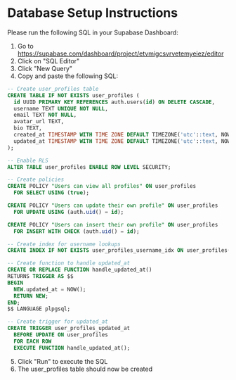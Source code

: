 # Database Setup Instructions

Please run the following SQL in your Supabase Dashboard:

1. Go to https://supabase.com/dashboard/project/etvmigcsvrvetemyeiez/editor
2. Click on "SQL Editor"
3. Click "New Query"
4. Copy and paste the following SQL:

```sql
-- Create user_profiles table
CREATE TABLE IF NOT EXISTS user_profiles (
  id UUID PRIMARY KEY REFERENCES auth.users(id) ON DELETE CASCADE,
  username TEXT UNIQUE NOT NULL,
  email TEXT NOT NULL,
  avatar_url TEXT,
  bio TEXT,
  created_at TIMESTAMP WITH TIME ZONE DEFAULT TIMEZONE('utc'::text, NOW()),
  updated_at TIMESTAMP WITH TIME ZONE DEFAULT TIMEZONE('utc'::text, NOW())
);

-- Enable RLS
ALTER TABLE user_profiles ENABLE ROW LEVEL SECURITY;

-- Create policies
CREATE POLICY "Users can view all profiles" ON user_profiles
  FOR SELECT USING (true);

CREATE POLICY "Users can update their own profile" ON user_profiles
  FOR UPDATE USING (auth.uid() = id);

CREATE POLICY "Users can insert their own profile" ON user_profiles
  FOR INSERT WITH CHECK (auth.uid() = id);

-- Create index for username lookups
CREATE INDEX IF NOT EXISTS user_profiles_username_idx ON user_profiles(username);

-- Create function to handle updated_at
CREATE OR REPLACE FUNCTION handle_updated_at()
RETURNS TRIGGER AS $$
BEGIN
  NEW.updated_at = NOW();
  RETURN NEW;
END;
$$ LANGUAGE plpgsql;

-- Create trigger for updated_at
CREATE TRIGGER user_profiles_updated_at
  BEFORE UPDATE ON user_profiles
  FOR EACH ROW
  EXECUTE FUNCTION handle_updated_at();
```

5. Click "Run" to execute the SQL
6. The user_profiles table should now be created
